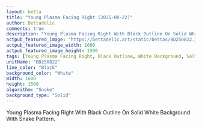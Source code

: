```yaml
---
layout: betta
title: "Young Plasma Facing Right (2025-08-22)"
author: Bettadelic
comments: true
description: "Young Plasma Facing Right With Black Outline On Solid White Background With Snake Pattern."
actpub_featured_image: "https://bettadelic.art/static/bettas/BD250822.jpg"
actpub_featured_image_width: 1600
actpub_featured_image_height: 1500
tags: [Young Plasma Facing Right, Black Outline, White Background, Solid Background Pattern, Snake Pattern, August 2025]
unitName: "BD250822"
line_color: "Black"
background_color: "White"
width: 1600
height: 1500
algorithm: "Snake"
background_type: "Solid"
---
```


Young Plasma Facing Right With Black Outline On Solid White Background With Snake Pattern.

